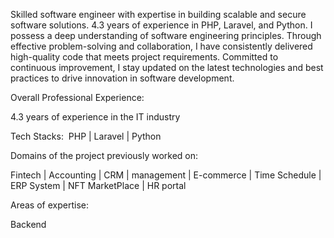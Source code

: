 Skilled software engineer with expertise in building scalable and secure software solutions. 4.3 years of experience in PHP, Laravel, and Python. I possess a deep understanding of software engineering principles. Through effective problem-solving and collaboration, I have consistently delivered high-quality code that meets project requirements. Committed to continuous improvement, I stay updated on the latest technologies and best practices to drive innovation in software development.

Overall Professional Experience: 

4.3 years of experience in the IT industry

Tech Stacks: 
PHP | Laravel | Python

Domains of the project previously worked on:

Fintech | Accounting | CRM | management | E-commerce | Time Schedule | ERP System | NFT MarketPlace | HR portal

Areas of expertise: 

Backend 

<!---
hamzagill42/hamzagill42 is a ✨ special ✨ repository because its `README.md` (this file) appears on your GitHub profile.
You can click the Preview link to take a look at your changes.
--->
